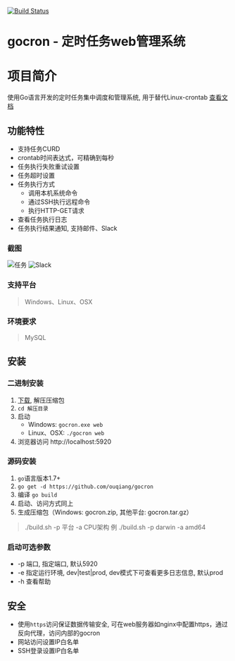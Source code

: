 [![Build Status](https://travis-ci.org/ouqiang/gocron.png)](https://travis-ci.org/ouqiang/gocron)
# gocron - 定时任务web管理系统

# 项目简介
使用Go语言开发的定时任务集中调度和管理系统, 用于替代Linux-crontab [查看文档](https://github.com/ouqiang/gocron/wiki)

## 功能特性
* 支持任务CURD
* crontab时间表达式，可精确到每秒
* 任务执行失败重试设置
* 任务超时设置
* 任务执行方式
    * 调用本机系统命令  
    * 通过SSH执行远程命令
    * 执行HTTP-GET请求
* 查看任务执行日志
* 任务执行结果通知, 支持邮件、Slack

### 截图
![任务](https://raw.githubusercontent.com/ouqiang/gocron/master/screenshot_task.png)
![Slack](https://raw.githubusercontent.com/ouqiang/gocron/master/screenshot_slack.png)
    
### 支持平台
> Windows、Linux、OSX

### 环境要求
>  MySQL


## 安装
    
###  二进制安装
1. [下载](https://github.com/ouqiang/gocron/releases), 解压压缩包
2. `cd 解压目录`   
3. 启动  
    * Windows:  `gocron.exe web`            
    * Linux、OSX:  `./gocron web`
4. 浏览器访问 http://localhost:5920
### 源码安装
1. `go`语言版本1.7+
2. `go get -d https://github.com/ouqiang/gocron`
3. 编译 `go build`
4. 启动、访问方式同上
5. 生成压缩包（Windows: gocron.zip, 其他平台: gocron.tar.gz） 
> ./build.sh -p 平台 -a CPU架构 例 ./build.sh -p darwin -a amd64

### 启动可选参数

* -p 端口, 指定端口, 默认5920
* -e 指定运行环境, dev|test|prod, dev模式下可查看更多日志信息, 默认prod
* -h 查看帮助

## 安全
* 使用`https`访问保证数据传输安全, 可在web服务器如nginx中配置https，通过反向代理，访问内部的gocron
* 网站访问设置IP白名单
* SSH登录设置IP白名单
